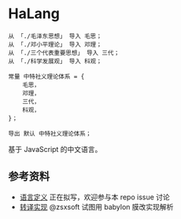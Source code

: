 # HaLang

```halang
从 「./毛泽东思想」 导入 毛思；
从 「./邓小平理论」 导入 邓理；
从 「./三个代表重要思想」 导入 三代；
从 「./科学发展观」 导入 科观；

常量 中特社义理论体系 = {
    毛思，
    邓理，
    三代，
    科观，
}；

导出 默认 中特社义理论体系；
```

基于 JavaScript 的中文语言。

## 参考资料

* [语言定义](definitions.md) 正在拟写，欢迎参与本 repo issue 讨论
* [转译实现](https://github.com/zsxsoft/halang-babylon) @zsxsoft 试图用 babylon 膜改实现解析
